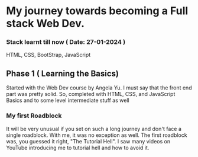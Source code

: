 # My journey towards becoming a Full stack Web Dev.
### Stack learnt till now ( Date: 27-01-2024 )
HTML, CSS, BootStrap, JavaScript

## Phase 1 ( Learning the Basics)

Started with the Web Dev course by Angela Yu. I must say that the front end part was pretty solid. So, completed with HTML, CSS, and JavaScript Basics and to some level intermediate stuff as well

### My first Roadblock
It will be very unusual if you set on such a long journey and don't face a single roadblock. With me, it was no exception as well.
The first roadblock was, you guessed it right, "The Tutorial Hell". I saw many videos on YouTube introducing me to tutorial hell and how to avoid it.
